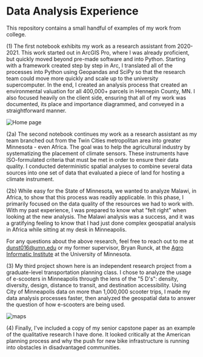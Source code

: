 # Data Analysis Experience

This repository contains a small handful of examples of my work from college.

(1) The first notebook exhibits my work as a research assistant from 2020-2021. This work started out in ArcGIS Pro, where I was already proficient, but quickly moved beyond pre-made software and into Python. Starting with a framework created step by step in Arc, I translated all of the processes into Python using Geopandas and SciPy so that the research team could move more quickly and scale up to the university supercomputer. In the end, I created an analysis process that created an environmental valuation for all 400,000+ parcels in Hennepin County, MN. I also focused heavily on the client side, ensuring that all of my work was documented, its place and importance diagrammed, and conveyed in a straightforward manner.

![Home page](https://media.github.umn.edu/user/21704/files/c6250a50-752a-4145-b567-291ebefc3551)

(2a) The second notebook continues my work as a research assistant as my team branched out from the Twin Cities metropolitan area into greater Minnesota - even Africa. The goal was to help the agricultural industry by systematizing the placement of climate sensors. These instruments have ISO-formulated criteria that must be met in order to ensure their data quality. I conducted deterministic spatial analyses to combine several data sources into one set of data that evaluated a piece of land for hosting a climate instrument.

(2b) While easy for the State of Minnesota, we wanted to analyze Malawi, in Africa, to show that this process was readily applicable. In this phase, I primarily focused on the data quality of the resources we had to work with. With my past experience, I was prepared to know what "felt right" when looking at the new analysis. The Malawi analysis was a success, and it was a gratifying feeling to know that I had just done complex geospatial analysis in Africa while sitting at my desk in Minneapolis.

For any questions about the above research, feel free to reach out to me at [dunst016@umn.edu](mailto:dunst016@umn.edu) or my former supervisor, Bryan Runck, at the [Agro Informatic Institute](https://agroinformatics.org/people/runck/) at the University of Minnesota.

(3) My third project shown here is an independent research project from a graduate-level transportation planning class. I chose to analyze the usage of e-scooters in Minneapolis through the lens of the "5 D's": density, diversity, design, distance to transit, and destination accessibility. Using City of Minneapolis data on more than 1,000,000 scooter trips, I made my data analysis processes faster, then analyzed the geospatial data to answer the question of how e-scooters are being used.

![maps](https://media.github.umn.edu/user/21704/files/ac62ec7d-c47a-46dd-a7e1-6511d29312f9)

(4) Finally, I've included a copy of my senior capstone paper as an example of the qualitative research I have done. It looked critically at the American planning process and why the push for new bike infrastructure is running into obstacles in disadvantaged communities.
